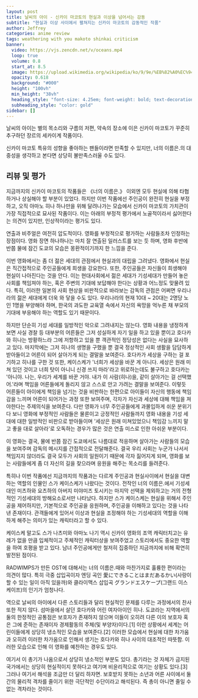 ```yaml
---
layout: post
title: 날씨의 아이 - 신카이 마코토의 현실과 이상을 넘어서는 감동
subtitle: "현실과 이상 사이에서 펼쳐지는 신카이 마코토의 감동적인 작품"
author: Jeffrey
categories: anime review
tags: weathering with you makoto shinkai criticism
banner:
  video: https://vjs.zencdn.net/v/oceans.mp4
  loop: true
  volume: 0.8
  start_at: 8.5
  image: https://upload.wikimedia.org/wikipedia/ko/9/9e/%EB%82%A0%EC%94%A8%EC%9D%98_%EC%95%84%EC%9D%B4_%ED%8F%AC%EC%8A%A4%ED%84%B0.jpg
  opacity: 0.618
  background: "#000"
  height: "100vh"
  min_height: "38vh"
  heading_style: "font-size: 4.25em; font-weight: bold; text-decoration: underline"
  subheading_style: "color: gold"
sidebar: []
---
```


날씨의 아이는 별의 목소리와 구름의 저편, 약속의 장소에 이은 신카이 마코토가 꾸준히 추구하던 장르의 세카이계 작품이다. 

신카이 마코토 특유의 성향을 좋아하는 팬들이라면 만족할 수 있지만, 너의 이름은.의 대중성을 생각하고 본다면 상당히 불만족스러울 수도 있다.

## 리뷰 및 평가

지금까지의 신카이 마코토의 작품들은 《너의 이름은.》 이외엔 모두 현실에 의해 타협하거나 상실해야 할 부분이 있었다. 하지만 이번 작품에선 주인공이 완전히 현실을 부정하고, 오직 아마노 히나 하나만을 위해 달려나가는 모습에서 신카이 마코토의 가치관이 가장 직접적으로 묘사된 작품이다. 이는 아래의 부정적 평가에서 노골적이라서 싫어한다는 의견이 있지만, 인상적이라는 평가도 있다.

연출과 비주얼은 여전히 압도적이다. 영화를 부정적으로 평가하는 사람들조차 인정하는 장점이다. 영화 장면 하나하나는 마치 잘 연출된 일러스트를 보는 듯 하며, 영화 후반에 반쯤 물에 잠긴 도쿄의 모습은 몽환적이기까지 한 느낌을 준다.

이번 영화에서는 좀 더 젊은 세대의 관점에서 현실과의 대립을 그려냈다. 영화에서 현실은 직간접적으로 주인공들에게 희생을 강요한다. 또한, 주인공들은 자신들이 희생해야 현실이 나아진다는 것을 안다. 이는 현대사회에서 젊은 세대가 기성세대가 만들어 놓은 사회를 책임져야 하는, 혹은 주변의 기대에 보답해야 한다는 상황과 어느정도 맞물려 있다. 특히, 이러한 일본의 사회 현상을 비판적으로 바라보는 감독의 관점은 어쩌면 우리나라의 젊은 세대에게 더욱 와 닿을 수도 있다. 우리나라의 현재 10대 ~ 20대는 2명당 노인 1명을 부양해야 하며, 한국의 과도한 교육열 속에서 자신의 욕망을 억누른 채 부모의 기대에 부응해야 하는 역할도 있기 때문이다.

하지만 단순히 기성 세대를 일방적인 악으로 그려내지는 않는다. 영화 내용을 냉정하게 보면 사실 경찰 등 대부분의 어른들은 그저 성실하게 자기 일을 하고 있을 뿐이고 호다카와 히나는 방황하느라 그에 저항하고 있을 뿐 객관적인 정당성은 없다는 사실을 묘사하고 있다. 마지막에는 그저 히나의 생명을 구했을 뿐 결국 정상적인 사회 생활을 담담하게 받아들이고 어른이 되어 살아가게 되는 결말을 보여준다. 호다카가 세상을 구하는 걸 포기하고 히나를 구한 것 또한, 케이스케가 '너희가 세상을 바꾼 게 아니다. 세상은 원래 미쳐 있던 것이고 너희 탓이 아니니 신경 쓰지 마라'라고 위로하는데도 불구하고 호다카는 '아니야. 나는, 우리가 세계를 바꾼 거야. 내가 이 사람(히나)을, 같이 살아가는 걸 선택했어.'라며 책임을 어른들에게 돌리지 않고 스스로 안고 가려는 결말을 보여준다. 이렇듯 어른들이 아이에게 책임을 넘기는 것을 비판하는 한편으로 아이들이 자신의 행동에 책임감을 느끼며 어른이 되어가는 과정 또한 보여주며, 각자가 자신과 세상에 대해 책임을 져야한다는 주제의식을 보여준다. 다만 영화가 너무 주인공들에게 과몰입하게 쉬운 분위기다 보니 영화에 부정적인 사람들은 물론이고 긍정적인 사람들까지 영화 내용을 기성 세대에 대한 일방적인 비판으로 받아들이며 '세상은 원래 미쳐있었으니 책임감 느끼지 말고 좋을 대로 살아라'로 오독하는 경우가 많은 것은 연출 미스로 인한 아쉬운 부분이다.

이 영화는 결국, 물에 반쯤 잠긴 도쿄에서도 나름대로 적응하며 살아가는 사람들의 모습을 보여주며 감독의 메시지를 간접적으로 전달해준다. 결국 우리 사회는 누군가 나서서 책임지지 않더라도 결국 모두가 사회의 일원이기 때문에 각자 짊어지게 되며, 영화를 보는 사람들에게 좀 더 자신의 길을 찾으라며 응원을 해주는 목소리를 들려준다.

특히나 이번 작품에선 지금까지의 작품과는 다르게 주인공과 현실사이에서 현실을 대변하는 역할의 인물인 스가 케이스케가 나왔다는 것이다. 전작인 너의 이름은.에서 기성세대인 미츠하와 요츠하의 아버지 미야미즈 토시키는 마지막 선택을 제외하고는 거의 전형적인 기성세대의 방해요소로서만 나타났다. 하지만 스가 케이스케는 현실을 위해서 주인공을 제어하지만, 기본적으로 주인공을 응원하며, 주인공을 이해하고 있다는 것을 나타낸 존재이다. 관객들에게 있어서 이상과 현실을 조정해야 하는 기성세대의 역할을 이해하게 해주는 의미가 있는 캐릭터라고 할 수 있다.

케이스케 말고도 스가 나츠미와 아마노 나기 역시 신카이 영화의 조역 캐릭터치고는 유례가 없을 만큼 입체적이고 주체적인 캐릭터상을 보여주었고 스토리에서도 중요한 역할을 하여 호평을 받고 있다. 남녀 주인공에게만 철저히 집중하던 지금까지에 비해 확연히 발전된 점이다.

RADWIMPS가 만든 OST에 대해서는 너의 이름은.때와 마찬가지로 훌륭한 편이라는 의견이 많다. 특히 극중 삽입곡이자 엔딩 곡인 愛にできることはまだあるかい(사랑이 할 수 있는 일이 아직 있을까)와 클라이맥스 삽입곡 グランドエスケープ(그랜드 이스케이프)의 인기가 엄청나다.

역으로 날씨의 아이에서 다른 스토리들과 달리 현실적인 문제를 다루는 과정에서의 찬사 또한 적지 않다. 섬마을에서 살던 호다카와 어린 여자아이인 히나. 도쿄라는 지역에서의 둘의 한정적인 공통점은 보호자가 존재하지 않으며 이들이 오히려 다른 이의 보호자 혹은 그에 준하는 존재이자 경제활동의 주체(및 부양자)이다.[1] 이런 상황에서 세계는 어린이들에게 상당히 냉소적인 모습을 보여준다.[2] 이러한 모습에서 현실에 대한 차가움과 오히려 이러한 차가움으로 인해서 생기는 호다카와 히나 사이의 대조적인 따뜻함. 이러한 모습으로 인해 이 영화를 예찬하는 경우도 있다.

여기서 이 총기가 나옴으로서 상당히 냉소적인 부분도 있다. 총기라는 것 자체가 금지된 국가에서는 상당히 현실적이지 못하다고 여기며 비윤리적으로 여기는 상황도 있다.[3] 그러나 여기서 해석을 조금만 더 달리 하자면. 보호받지 못하는 소년과 어른 사이에서 둘 간의 물리적 격차를 줄이기 위한 극단적인 수단이라고 해석된다. 즉 총이 아니면 줄일 수 없는 격차라는 것이다.